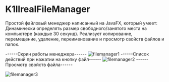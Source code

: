 # K1llrealFileManager
Простой файловый менеджер написанный на JavaFX, который умеет:
Динамически определять размер свободного/занятого места на компьютере (каждые 30 секунд).
Реализует копирование, перемещение, удаление, переименование и просмотр свойств файлов и папок.

------Скрин работы менеджера------
![filemanager1](https://user-images.githubusercontent.com/90712664/166947606-dfde664c-9259-418c-905b-c7e41b84b592.png)
------Список действий при нажатии на кнопку файл------
![filemanager2](https://user-images.githubusercontent.com/90712664/166948169-5f1d7258-bae3-4b79-83c7-f61df5fc81cb.png)
------Просмотр свойств файла------

![filemanager3](https://user-images.githubusercontent.com/90712664/166948379-73a417ae-b2b6-4c66-95da-766781021b20.png)
